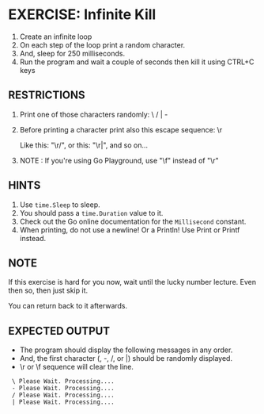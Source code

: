 # EXERCISE: Infinite Kill

 1. Create an infinite loop
 2. On each step of the loop print a random character.
 3. And, sleep for 250 milliseconds.
 4. Run the program and wait a couple of seconds
    then kill it using CTRL+C keys

## RESTRICTIONS
 1. Print one of those characters randomly: \ / | -
 2. Before printing a character print also this
    escape sequence: \r

    Like this: "\r/", or this: "\r|", and so on...

 3. NOTE : If you're using Go Playground, use "\f" instead of "\r"

## HINTS
 1. Use `time.Sleep` to sleep.
 2. You should pass a `time.Duration` value to it.
 3. Check out the Go online documentation for the
    `Millisecond` constant.
 4. When printing, do not use a newline! Or a Println!
    Use Print or Printf instead.

## NOTE
 If this exercise is hard for you now, wait until the
 lucky number lecture. Even then so, then just skip it.

 You can return back to it afterwards.

## EXPECTED OUTPUT
 - The program should display the following messages in any order.
 - And, the first character (\, -, /, or |) should be randomly
   displayed.
 - \r or \f sequence will clear the line.

```
 \ Please Wait. Processing....
 - Please Wait. Processing....
 / Please Wait. Processing....
 | Please Wait. Processing....
```